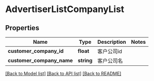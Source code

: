 # AdvertiserListCompanyList

## Properties
Name | Type | Description | Notes
------------ | ------------- | ------------- | -------------
**customer_company_id** | **float** | 客户公司id | 
**customer_company_name** | **string** | 客户公司名 | 

[[Back to Model list]](../README.md#documentation-for-models) [[Back to API list]](../README.md#documentation-for-api-endpoints) [[Back to README]](../README.md)


